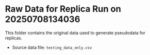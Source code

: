 # Raw Data for Replica Run on 20250708134036
This folder contains the original data used to generate pseudodata for replicas.

- Source data file: `testing_data_only.csv`
